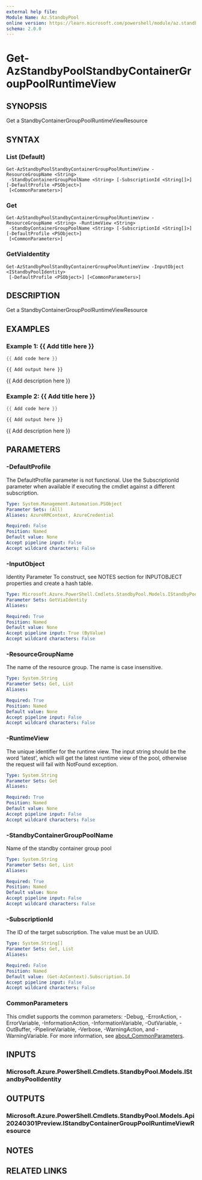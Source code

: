 ```yaml
---
external help file:
Module Name: Az.StandbyPool
online version: https://learn.microsoft.com/powershell/module/az.standbypool/get-azstandbypoolstandbycontainergrouppoolruntimeview
schema: 2.0.0
---
```


# Get-AzStandbyPoolStandbyContainerGroupPoolRuntimeView

## SYNOPSIS
Get a StandbyContainerGroupPoolRuntimeViewResource

## SYNTAX

### List (Default)
```
Get-AzStandbyPoolStandbyContainerGroupPoolRuntimeView -ResourceGroupName <String>
 -StandbyContainerGroupPoolName <String> [-SubscriptionId <String[]>] [-DefaultProfile <PSObject>]
 [<CommonParameters>]
```

### Get
```
Get-AzStandbyPoolStandbyContainerGroupPoolRuntimeView -ResourceGroupName <String> -RuntimeView <String>
 -StandbyContainerGroupPoolName <String> [-SubscriptionId <String[]>] [-DefaultProfile <PSObject>]
 [<CommonParameters>]
```

### GetViaIdentity
```
Get-AzStandbyPoolStandbyContainerGroupPoolRuntimeView -InputObject <IStandbyPoolIdentity>
 [-DefaultProfile <PSObject>] [<CommonParameters>]
```

## DESCRIPTION
Get a StandbyContainerGroupPoolRuntimeViewResource

## EXAMPLES

### Example 1: {{ Add title here }}
```powershell
{{ Add code here }}
```

```output
{{ Add output here }}
```

{{ Add description here }}

### Example 2: {{ Add title here }}
```powershell
{{ Add code here }}
```

```output
{{ Add output here }}
```

{{ Add description here }}

## PARAMETERS

### -DefaultProfile
The DefaultProfile parameter is not functional.
Use the SubscriptionId parameter when available if executing the cmdlet against a different subscription.

```yaml
Type: System.Management.Automation.PSObject
Parameter Sets: (All)
Aliases: AzureRMContext, AzureCredential

Required: False
Position: Named
Default value: None
Accept pipeline input: False
Accept wildcard characters: False
```

### -InputObject
Identity Parameter
To construct, see NOTES section for INPUTOBJECT properties and create a hash table.

```yaml
Type: Microsoft.Azure.PowerShell.Cmdlets.StandbyPool.Models.IStandbyPoolIdentity
Parameter Sets: GetViaIdentity
Aliases:

Required: True
Position: Named
Default value: None
Accept pipeline input: True (ByValue)
Accept wildcard characters: False
```

### -ResourceGroupName
The name of the resource group.
The name is case insensitive.

```yaml
Type: System.String
Parameter Sets: Get, List
Aliases:

Required: True
Position: Named
Default value: None
Accept pipeline input: False
Accept wildcard characters: False
```

### -RuntimeView
The unique identifier for the runtime view.
The input string should be the word 'latest', which will get the latest runtime view of the pool, otherwise the request will fail with NotFound exception.

```yaml
Type: System.String
Parameter Sets: Get
Aliases:

Required: True
Position: Named
Default value: None
Accept pipeline input: False
Accept wildcard characters: False
```

### -StandbyContainerGroupPoolName
Name of the standby container group pool

```yaml
Type: System.String
Parameter Sets: Get, List
Aliases:

Required: True
Position: Named
Default value: None
Accept pipeline input: False
Accept wildcard characters: False
```

### -SubscriptionId
The ID of the target subscription.
The value must be an UUID.

```yaml
Type: System.String[]
Parameter Sets: Get, List
Aliases:

Required: False
Position: Named
Default value: (Get-AzContext).Subscription.Id
Accept pipeline input: False
Accept wildcard characters: False
```

### CommonParameters
This cmdlet supports the common parameters: -Debug, -ErrorAction, -ErrorVariable, -InformationAction, -InformationVariable, -OutVariable, -OutBuffer, -PipelineVariable, -Verbose, -WarningAction, and -WarningVariable. For more information, see [about_CommonParameters](http://go.microsoft.com/fwlink/?LinkID=113216).

## INPUTS

### Microsoft.Azure.PowerShell.Cmdlets.StandbyPool.Models.IStandbyPoolIdentity

## OUTPUTS

### Microsoft.Azure.PowerShell.Cmdlets.StandbyPool.Models.Api20240301Preview.IStandbyContainerGroupPoolRuntimeViewResource

## NOTES

## RELATED LINKS

